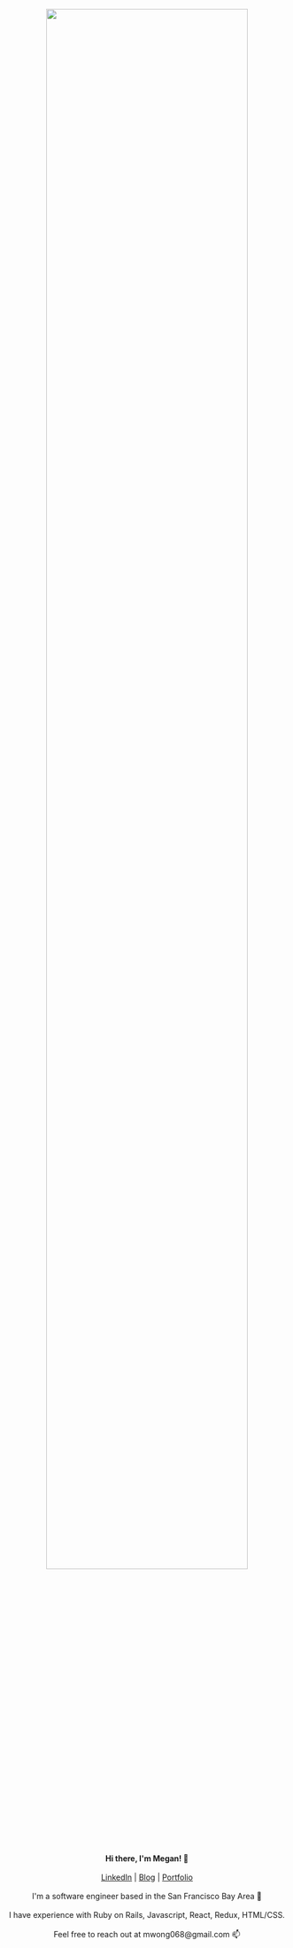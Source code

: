 <p align="center">
<!--   <img src="https://dev-to-uploads.s3.amazonaws.com/i/yjlv4r95z1c98p7a2n1g.png" width="100%"><br><br> -->
<!--   <img src="https://dev-to-uploads.s3.amazonaws.com/i/9tmlj7mbzhc4ku83kmhj.png" width="85%"><br><br> -->
  <img src="https://dev-to-uploads.s3.amazonaws.com/i/zjzhguzx33faka4wixgb.png" width="85%"><br><br>
  <b>Hi there, I'm Megan! 👋</b><br><br>
  <a href="https://www.linkedin.com/in/mwong068/">LinkedIn</a> |
  <a href="https://dev.to/mwong068/">Blog</a> |
  <a href="https://megan-wong.com">Portfolio</a>
  <br><br>
  I'm a software engineer based in the San Francisco Bay Area 🌉<br><br>
  I have experience with Ruby on Rails, Javascript, React, Redux, HTML/CSS.<br><br>
  Feel free to reach out at mwong068@gmail.com 📫 <br><br>
</p>

<!--
**mwong068/mwong068** is a ✨ _special_ ✨ repository because its `README.md` (this file) appears on your GitHub profile.

Here are some ideas to get you started:

- 🔭 I’m currently working on ...
- 🌱 I’m currently learning ...
- 👯 I’m looking to collaborate on ...
- 🤔 I’m looking for help with ...
- 💬 Ask me about ...
- 📫 How to reach me: ...
- 😄 Pronouns: ...
- ⚡ Fun fact: ...
-->
